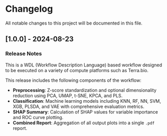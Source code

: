 # Changelog

All notable changes to this project will be documented in this file.

## [1.0.0] - 2024-08-23

### Release Notes

This is a WDL (Workflow Description Language) based workflow designed to be executed on a variety of compute platforms such as Terra.bio.

This release includes the following components of the workflow:

- **Preprocessing**: Z-score standardization and optional dimensionality reduction using PCA, UMAP, t-SNE, KPCA, and PLS.
- **Classification**: Machine learning models including KNN, RF, NN, SVM, XGB, PLSDA, and VAE with comprehensive evaluation metrics.
- **SHAP Summary**: Calculation of SHAP values for variable importance and ROC curve plotting.
- **Combined Report**: Aggregation of all output plots into a single `.pdf` report.
